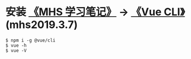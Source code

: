 # 安装 [《MHS 学习笔记》] -> [《Vue CLI》] (mhs2019.3.7)

```
$ npm i -g @vue/cli
$ vue -h
$ vue -V
```

##
[《MHS 学习笔记》]: https://mhsnet.github.io/mhsstudynotes/ "《MHS 学习笔记》"
[《Vue CLI》]: https://mhsnet.github.io/mhsstudynotes/vue/cli/index.html "《Vue CLI》"

[安装]: https://mhsnet.github.io/mhsstudynotes/vue/cli/guide/install.html "安装"